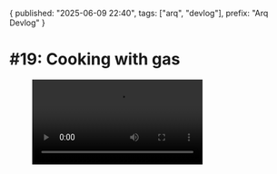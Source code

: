 {
  published: "2025-06-09 22:40",
  tags: ["arq", "devlog"],
  prefix: "Arq Devlog"
}
# #19: Cooking with gas

<figure>
<video src="../images/arq/aoe.webm" autoplay loop></video>
</figure>
